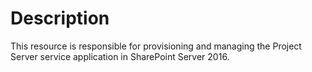 # Description

This resource is responsible for provisioning and managing the Project Server
service application in SharePoint Server 2016.

